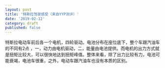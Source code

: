 ```yaml
---
layout: post
title: '特斯拉驾驶感受（来自YYP测评）'
date: '2019-02-12'
category: draft
published: false
---
```


特斯拉电动车前后各一个电机，四轮驱动。电池分布在座位底下，整个车跟汽油车的不同有2点 ，一，动力由电机驱动，二，能量由电池提供。而电机的出力方式就是扭矩比较大，可以很快地达到扭矩峰值。整体来看，除了出力比较有力，电池可能衰竭，电池车很重，之外，电动车跟汽油车也没有本质的区别。
